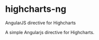 highcharts-ng
=============

AngularJS directive for Highcharts

A simple Angularjs directive for Highcharts.


